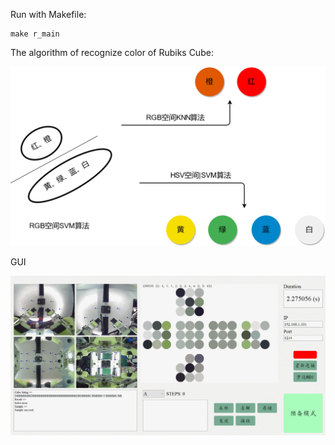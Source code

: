 Run with Makefile:

```
make r_main
```

The algorithm of recognize color of Rubiks Cube:

<img src="README.assets/image-20220807140501642.png" alt="image-20220807140501642" style="zoom:80%;" />

GUI

![GUI主界面使用演示](README.assets/GUI主界面使用演示.gif)